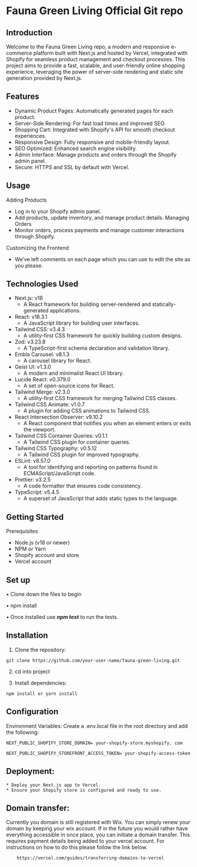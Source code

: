 # Fauna Green Living Official Git repo

## Introduction

Welcome to the Fauna Green Living repo, a modern and responsive e-commerce platform built with Next.js and hosted by Vercel, integrated with Shopify for seamless product management and checkout processes.
This project aims to provide a fast, scalable, and user-friendly online shopping experience, leveraging the power of server-side rendering and static site generation provided by Next.js.

## Features

* Dynamic Product Pages: Automatically generated pages for each product.
* Server-Side Rendering: For fast load times and improved SEO.
* Shopping Cart: Integrated with Shopify's API for smooth checkout experiences.
* Responsive Design: Fully responsive and mobile-friendly layout.
* SEO Optimized: Enhanced search engine visibility.
* Admin Interface: Manage products and orders through the Shopify admin panel.
* Secure: HTTPS and SSL by default with Vercel.

## Usage

Adding Products
* Log in to your Shopify admin panel.
* Add products, update inventory, and manage product details.
Managing Orders
* Monitor orders, process payments and manage customer interactions through Shopify.

Customizing the Frontend
* We’ve left comments on each page which you can use to edit the site as you please.
  
## Technologies Used

* Next.js: v18
    * A React framework for building server-rendered and statically-generated applications.
* React: v18.3.1
    * A JavaScript library for building user interfaces.
* Tailwind CSS: v3.4.3
    * A utility-first CSS framework for quickly building custom designs.
* Zod: v3.23.8
    * A TypeScript-first schema declaration and validation library.
* Embla Carousel: v8.1.3
    * A carousel library for React.
* Geist UI: v1.3.0
    * A modern and minimalist React UI library.
* Lucide React: v0.379.0
    * A set of open-source icons for React.
* Tailwind Merge: v2.3.0
    * A utility-first CSS framework for merging Tailwind CSS classes.
* Tailwind CSS Animate: v1.0.7
    * A plugin for adding CSS animations to Tailwind CSS.
* React Intersection Observer: v9.10.2
    * A React component that notifies you when an element enters or exits the viewport.
* Tailwind CSS Container Queries: v0.1.1
    * A Tailwind CSS plugin for container queries.
* Tailwind CSS Typography: v0.5.12
    * A Tailwind CSS plugin for improved typography.
* ESLint: v8.57.0
    * A tool for identifying and reporting on patterns found in ECMAScript/JavaScript code.
* Prettier: v3.2.5
    * A code formatter that ensures code consistency.
* TypeScript: v5.4.5
    * A superset of JavaScript that adds static types to the language.


## Getting Started

Prerequisites
* Node.js (v18 or newer)
* NPM or Yarn
* Shopify account and store
* Vercel account

## Set up

• Clone down the files to begin

• npm install

• Once installed use ***npm test*** to run the tests.

## Installation

1. Clone the repository:
```
git clone https://github.com/your-user-name/fauna-green-living.git
```

2. cd into project

3. Install dependencies:
```
npm install or yarn install
```

## Configuration

Environment Variables: Create a .env.local file in the root directory and add the following:
```
NEXT_PUBLIC_SHOPIFY_STORE_DOMAIN= your-shopify-store.myshopify. com
```
```
NEXT_PUBLIC_SHOPIFY_STOREFRONT_ACCESS_TOKEN= your-shopify-access-token
```

## Deployment:

    * Deploy your Next.js app to Vercel.
    * Ensure your Shopify store is configured and ready to use.


## Domain transfer:
Currently you domain is still registered with Wix. You can simply renew your domain by keeping your wix account. If in the future you would rather have everything accessible in once place, you can initiate a domain transfer. This requires payment details being added to your vercel account. For instructions on how to do this please follow the link below.
```
    https://vercel.com/guides/transferring-domains-to-vercel
```
